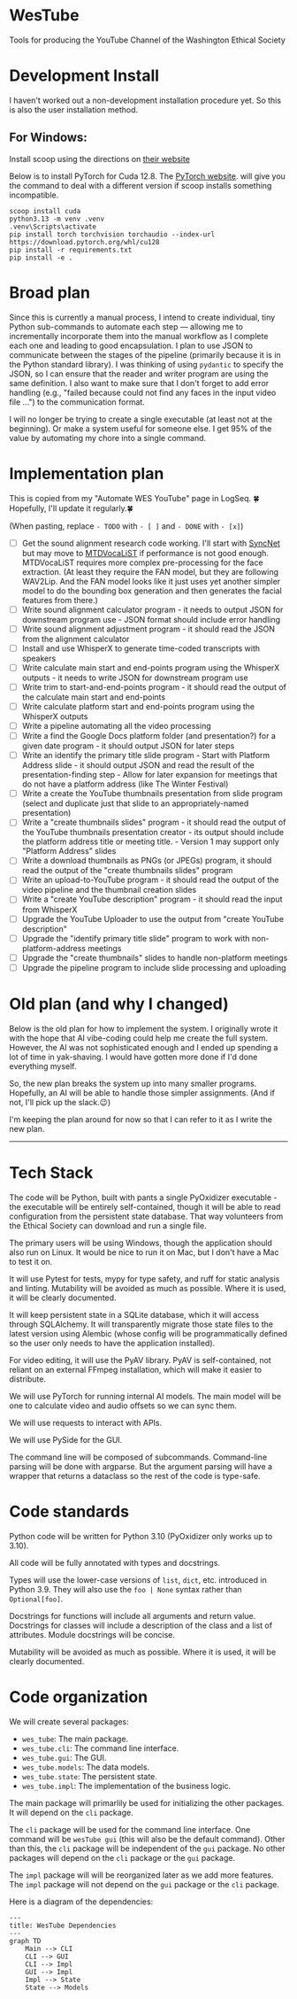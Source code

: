 # WesTube

Tools for producing the YouTube Channel of the Washington Ethical Society

# Development Install

I haven't worked out a non-development installation procedure yet. So this is also the
user installation method.

## For Windows:

Install scoop using the directions on [their website](https://scoop.sh/)

Below is to install PyTorch for Cuda 12.8. The
[PyTorch website](https://pytorch.org/get-started/locally/). will give you the command
to deal with a different version if scoop installs something incompatible.

```cmd.exe
scoop install cuda
python3.13 -m venv .venv
.venv\Scripts\activate
pip install torch torchvision torchaudio --index-url https://download.pytorch.org/whl/cu128
pip install -r requirements.txt
pip install -e .
```

# Broad plan

Since this is currently a manual process, I intend to create individual, tiny Python
sub-commands to automate each step — allowing me to incrementally incorporate them into
the manual workflow as I complete each one and leading to good encapsulation. I plan to
use JSON to communicate between the stages of the pipeline (primarily because it is in
the Python standard library). I was thinking of using `pydantic` to specify the JSON, so
I can ensure that the reader and writer program are using the same definition. I also
want to make sure that I don't forget to add error handling (e.g., "failed because could
not find any faces in the input video file ...") to the communication format.

I will no longer be trying to create a single executable (at least not at the
beginning). Or make a system useful for someone else. I get 95% of the value by
automating my chore into a single command.

# Implementation plan

This is copied from my "Automate WES YouTube" page in LogSeq. 🍀Hopefully, I'll update it
regularly.🍀

(When pasting, replace `- TODO` with `- [ ]` and `- DONE` with `- [x]`)

- [ ] Get the sound alignment research code working. I'll start with
  [SyncNet](https://github.com/joonson/syncnet_python) but may move to
  [MTDVocaLiST](https://github.com/xjchenGit/MTDVocaLiST) if performance is not good
  enough. MTDVocaLiST requires more complex pre-processing for the face extraction. (At
  least they require the FAN model, but they are following WAV2Lip. And the FAN model
  looks like it just uses yet another simpler model to do the bounding box generation
  and then generates the facial features from there.)
- [ ] Write sound alignment calculator program - it needs to output JSON for downstream
  program use - JSON format should include error handling
- [ ] Write sound alignment adjustment program - it should read the JSON from the
  alignment calculator
- [ ] Install and use WhisperX to generate time-coded transcripts with speakers
- [ ] Write calculate main start and end-points program using the WhisperX outputs - it
  needs to write JSON for downstream program use
- [ ] Write trim to start-and-end-points program - it should read the output of the
  calculate main start and end-points
- [ ] Write calculate platform start and end-points program using the WhisperX outputs
- [ ] Write a pipeline automating all the video processing
- [ ] Write a find the Google Docs platform folder (and presentation?) for a given date
  program - it should output JSON for later steps
- [ ] Write an identify the primary title slide program - Start with Platform Address
  slide - it should output JSON and read the result of the presentation-finding step -
  Allow for later expansion for meetings that do not have a platform address (like The
  Winter Festival)
- [ ] Write a create the YouTube thumbnails presentation from slide program (select and
  duplicate just that slide to an appropriately-named presentation)
- [ ] Write a "create thumbnails slides" program - it should read the output of the
  YouTube thumbnails presentation creator - its output should include the platform
  address title or meeting title. - Version 1 may support only "Platform Address" slides
- [ ] Write a download thumbnails as PNGs (or JPEGs) program, it should read the output
  of the "create thumbnails slides" program
- [ ] Write an upload-to-YouTube program - it should read the output of the video
  pipeline and the thumbnail creation slides
- [ ] Write a "create YouTube description" program - it should read the input from
  WhisperX
- [ ] Upgrade the YouTube Uploader to use the output from "create YouTube description"
- [ ] Upgrade the "identify primary title slide" program to work with
  non-platform-address meetings
- [ ] Upgrade the "create thumbnails" slides to handle non-platform meetings
- [ ] Upgrade the pipeline program to include slide processing and uploading

# Old plan (and why I changed)

Below is the old plan for how to implement the system. I originally wrote it with the
hope that AI vibe-coding could help me create the full system. However, the AI was not
sophisticated enough and I ended up spending a lot of time in yak-shaving. I would have
gotten more done if I'd done everything myself.

So, the new plan breaks the system up into many smaller programs. Hopefully, an AI will
be able to handle those simpler assignments. (And if not, I'll pick up the slack.😉)

I'm keeping the plan around for now so that I can refer to it as I write the new plan.

______________________________________________________________________

# Tech Stack

The code will be Python, built with pants a single PyOxidizer executable - the
executable will be entirely self-contained, though it will be able to read configuration
from the persistent state database. That way volunteers from the Ethical Society can
download and run a single file.

The primary users will be using Windows, though the application should also run on
Linux. It would be nice to run it on Mac, but I don't have a Mac to test it on.

It will use Pytest for tests, mypy for type safety, and ruff for static analysis and
linting. Mutability will be avoided as much as possible. Where it is used, it will be
clearly documented.

It will keep persistent state in a SQLite database, which it will access through
SQLAlchemy. It will transparently migrate those state files to the latest version using
Alembic (whose config will be programmatically defined so the user only needs to have
the application installed).

For video editing, it will use the PyAV library. PyAV is self-contained, not reliant on
an external FFmpeg installation, which will make it easier to distribute.

We will use PyTorch for running internal AI models. The main model will be one to
calculate video and audio offsets so we can sync them.

We will use requests to interact with APIs.

We will use PySide for the GUI.

The command line will be composed of subcommands. Command-line parsing will be done with
argparse. But the argument parsing will have a wrapper that returns a dataclass so the
rest of the code is type-safe.

# Code standards

Python code will be written for Python 3.10 (PyOxidizer only works up to 3.10).

All code will be fully annotated with types and docstrings.

Types will use the lower-case versions of `list`, `dict`, etc. introduced in Python 3.9.
They will also use the `foo | None` syntax rather than `Optional[foo]`.

Docstrings for functions will include all arguments and return value. Docstrings for
classes will include a description of the class and a list of attributes. Module
docstrings will be concise.

Mutability will be avoided as much as possible. Where it is used, it will be clearly
documented.

# Code organization

We will create several packages:

- `wes_tube`: The main package.
- `wes_tube.cli`: The command line interface.
- `wes_tube.gui`: The GUI.
- `wes_tube.models`: The data models.
- `wes_tube.state`: The persistent state.
- `wes_tube.impl`: The implementation of the business logic.

The main package will primarlily be used for initializing the other packages. It will
depend on the `cli` package.

The `cli` package will be used for the command line interface. One command will be
`wesTube gui` (this will also be the default command). Other than this, the `cli`
package will be independent of the `gui` package. No other packages will depend on the
`cli` package or the `gui` package.

The `impl` package will will be reorganized later as we add more features. The `impl`
package will not depend on the `gui` package or the `cli` package.

Here is a diagram of the dependencies:

```mermaid
---
title: WesTube Dependencies
---
graph TD
    Main --> CLI
    CLI --> GUI
    CLI --> Impl
    GUI --> Impl
    Impl --> State
    State --> Models
```
